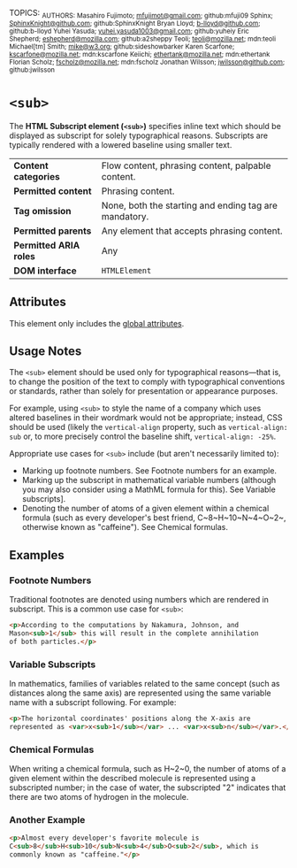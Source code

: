 TOPICS: <sub>
AUTHORS: Masahiro Fujimoto; mfujimot@gmail.com; github:mfuji09
         Sphinx; SphinxKnight@github.com; github:SphinxKnight
         Bryan Lloyd; b-lloyd@github.com; github:b-lloyd
         Yuhei Yasuda; yuhei.yasuda1003@gmail.com; github:yuheiy
         Eric Shepherd; eshepherd@mozilla.com; github:a2sheppy
         Teoli; teoli@mozilla.net; mdn:teoli
         Michael[tm] Smith; mike@w3.org; github:sideshowbarker
         Karen Scarfone; kscarfone@mozilla.net; mdn:kscarfone
         Keiichi; ethertank@mozilla.net; mdn:ethertank
         Florian Scholz; fscholz@mozilla.net; mdn:fscholz
         Jonathan Wilsson; jwilsson@github.com; github:jwilsson

# `<sub>`

The **HTML Subscript element (`<sub>`)** specifies inline text which should be displayed as subscript
for solely typographical reasons. Subscripts are typically rendered with a
lowered baseline using smaller text.

|  |  |
| :-- | :-- |
| **Content categories** | Flow content, phrasing content, palpable content. |
| **Permitted content** | Phrasing content. |
| **Tag omission** | None, both the starting and ending tag are mandatory.|
| **Permitted parents** | Any element that accepts phrasing content.|
| **Permitted ARIA roles** | Any |
| **DOM interface** | `HTMLElement` |

## Attributes

This element only includes the [global attributes](https://wiki.developer.mozilla.org/en-US/docs/HTML/Global_attributes).

## Usage Notes

The `<sub>` element should be used only for typographical reasons—that is, to change the position of
the text to comply with typographical conventions or standards, rather than solely for presentation
or appearance purposes.

For example, using `<sub>` to style the name of a company which uses altered baselines in their
wordmark would not be appropriate; instead, CSS should be used (likely the
`vertical-align` property, such as `vertical-align: sub` or,
to more precisely control the baseline shift, `vertical-align: -25%`.

Appropriate use cases for `<sub>` include (but aren't necessarily limited to):

- Marking up footnote numbers. See Footnote numbers for an example.
- Marking up the subscript in mathematical variable numbers (although you may also consider using a
MathML formula for this). See Variable subscripts].
- Denoting the number of atoms of a given element within a chemical formula (such as every
developer's best friend, C~8~H~10~N~4~O~2~,
otherwise known as "caffeine"). See Chemical formulas.

## Examples

### Footnote Numbers

Traditional footnotes are denoted using numbers which are rendered in subscript.
This is a common use case for `<sub>`:

```html
<p>According to the computations by Nakamura, Johnson, and
Mason<sub>1</sub> this will result in the complete annihilation
of both particles.</p>
```

### Variable Subscripts

In mathematics, families of variables related to the same concept (such as distances along the same
axis) are represented using the same variable name with a subscript following. For example:

```html
<p>The horizontal coordinates' positions along the X-axis are
represented as <var>x<sub>1</sub></var> ... <var>x<sub>n</sub></var>.</p>
```

### Chemical Formulas

When writing a chemical formula, such as H~2~0, the number of atoms of a given element
within the described molecule is represented using a subscripted number; in the case of water,
the subscripted "2" indicates that there are two atoms of hydrogen in the molecule.

### Another Example

```html
<p>Almost every developer's favorite molecule is
C<sub>8</sub>H<sub>10</sub>N<sub>4</sub>O<sub>2</sub>, which is
commonly known as "caffeine."</p>
```
